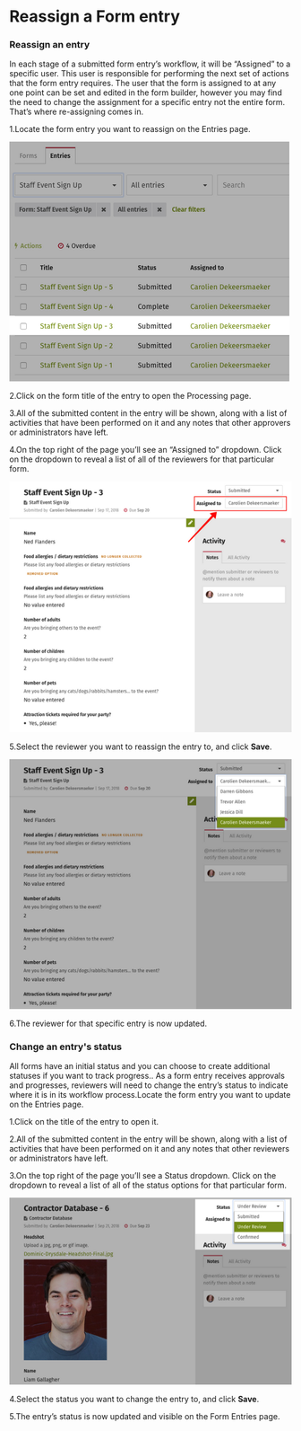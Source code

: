 # Reassign a Form entry



### Reassign an entry

In each stage of a submitted form entry’s workflow, it will be “Assigned” to a specific user. This user is responsible for performing the next set of actions that the form entry requires. The user that the form is assigned to at any one point can be set and edited in the form builder, however you may find the need to change the assignment for a specific entry not the entire form. That’s where re-assigning comes in.

1.Locate the form entry you want to reassign on the Entries page. 

![](../../../.gitbook/assets/1%20%2839%29.png)



2.Click on the form title of the entry to open the Processing page.

3.All of the submitted content in the entry will be shown, along with a list of activities that have been performed on it and any notes that other approvers or administrators have left.

4.On the top right of the page you’ll see an “Assigned to” dropdown. Click on the dropdown to reveal a list of all of the reviewers for that particular form.

![](../../../.gitbook/assets/2%20%2831%29.png)

5.Select the reviewer you want to reassign the entry to, and click **Save**.

![](../../../.gitbook/assets/3%20%281%29.png)



6.The reviewer for that specific entry is now updated.

### Change an entry's status

All forms have an initial status and you can choose to create additional statuses if you want to track progress.. As a form entry receives approvals and progresses, reviewers will need to change the entry’s status to indicate where it is in its workflow process.Locate the form entry you want to update on the Entries page.  
 

1.Click on the title of the entry to open it.

2.All of the submitted content in the entry will be shown, along with a list of activities that have been performed on it and any notes that other reviewers or administrators have left.

3.On the top right of the page you’ll see a Status dropdown. Click on the dropdown to reveal a list of all of the status options for that particular form.

![](../../../.gitbook/assets/4%20%284%29.png)



4.Select the status you want to change the entry to, and click **Save**.

5.The entry’s status is now updated and visible on the Form Entries page.

